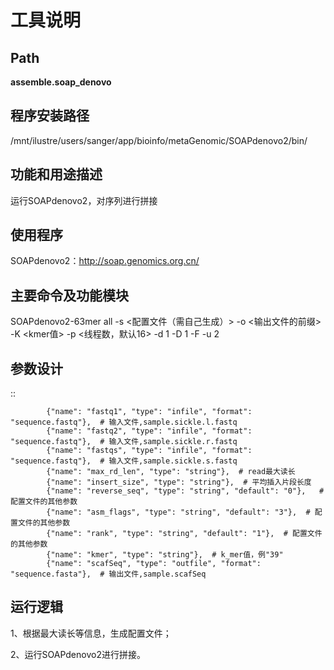 
工具说明
==========================

Path
-----------

**assemble.soap_denovo**

程序安装路径
-----------------------------------

/mnt/ilustre/users/sanger/app/bioinfo/metaGenomic/SOAPdenovo2/bin/

功能和用途描述
-----------------------------------

运行SOAPdenovo2，对序列进行拼接


使用程序
-----------------------------------

SOAPdenovo2：http://soap.genomics.org.cn/

主要命令及功能模块
-----------------------------------

SOAPdenovo2-63mer all -s <配置文件（需自己生成）> -o <输出文件的前缀> -K <kmer值> -p <线程数，默认16> -d 1 -D 1 -F -u 2

参数设计
-----------------------------------

::

            {"name": "fastq1", "type": "infile", "format": "sequence.fastq"},  # 输入文件,sample.sickle.l.fastq
            {"name": "fastq2", "type": "infile", "format": "sequence.fastq"},  # 输入文件,sample.sickle.r.fastq
            {"name": "fastqs", "type": "infile", "format": "sequence.fastq"},  # 输入文件,sample.sickle.s.fastq
            {"name": "max_rd_len", "type": "string"},  # read最大读长
            {"name": "insert_size", "type": "string"},  # 平均插入片段长度
            {"name": "reverse_seq", "type": "string", "default": "0"},   # 配置文件的其他参数
            {"name": "asm_flags", "type": "string", "default": "3"},  # 配置文件的其他参数
            {"name": "rank", "type": "string", "default": "1"},  # 配置文件的其他参数
            {"name": "kmer", "type": "string"},  # k_mer值，例"39"
            {"name": "scafSeq", "type": "outfile", "format": "sequence.fasta"},  # 输出文件,sample.scafSeq
            


运行逻辑
-----------------------------------

1、根据最大读长等信息，生成配置文件；

2、运行SOAPdenovo2进行拼接。